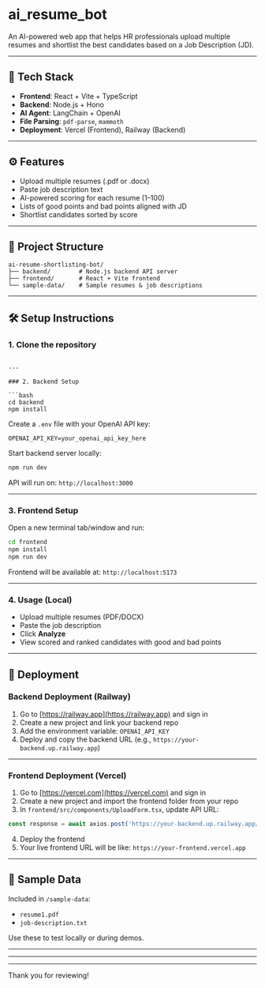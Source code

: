 # ai_resume_bot



An AI-powered web app that helps HR professionals upload multiple resumes and shortlist the best candidates based on a Job Description (JD).

---

## 🧱 Tech Stack

- **Frontend**: React + Vite + TypeScript  
- **Backend**: Node.js + Hono  
- **AI Agent**: LangChain + OpenAI  
- **File Parsing**: `pdf-parse`, `mammoth`  
- **Deployment**: Vercel (Frontend), Railway (Backend)

---

## ⚙️ Features

- Upload multiple resumes (.pdf or .docx)  
- Paste job description text  
- AI-powered scoring for each resume (1–100)  
- Lists of good points and bad points aligned with JD  
- Shortlist candidates sorted by score

---

## 📁 Project Structure

```
ai-resume-shortlisting-bot/
├── backend/        # Node.js backend API server
├── frontend/       # React + Vite frontend
└── sample-data/    # Sample resumes & job descriptions
```

---

## 🛠 Setup Instructions

### 1. Clone the repository

```

---

### 2. Backend Setup

```bash
cd backend
npm install
```

Create a `.env` file with your OpenAI API key:

```
OPENAI_API_KEY=your_openai_api_key_here
```

Start backend server locally:

```bash
npm run dev
```

API will run on: `http://localhost:3000`

---

### 3. Frontend Setup

Open a new terminal tab/window and run:

```bash
cd frontend
npm install
npm run dev
```

Frontend will be available at: `http://localhost:5173`

---

### 4. Usage (Local)

- Upload multiple resumes (PDF/DOCX)  
- Paste the job description  
- Click **Analyze**  
- View scored and ranked candidates with good and bad points

---

## 🚀 Deployment

### Backend Deployment (Railway)

1. Go to [https://railway.app](https://railway.app) and sign in  
2. Create a new project and link your backend repo  
3. Add the environment variable: `OPENAI_API_KEY`  
4. Deploy and copy the backend URL (e.g., `https://your-backend.up.railway.app`)

---

### Frontend Deployment (Vercel)

1. Go to [https://vercel.com](https://vercel.com) and sign in  
2. Create a new project and import the frontend folder from your repo  
3. In `frontend/src/components/UploadForm.tsx`, update API URL:

```ts
const response = await axios.post('https://your-backend.up.railway.app/analyze', formData);
```

4. Deploy the frontend  
5. Your live frontend URL will be like: `https://your-frontend.vercel.app`

---

## 📂 Sample Data

Included in `/sample-data`:

- `resume1.pdf`  
- `job-description.txt`

Use these to test locally or during demos.

---


---


---

Thank you for reviewing!  
